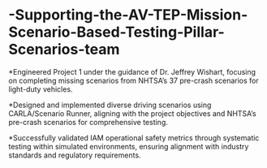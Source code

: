 # -Supporting-the-AV-TEP-Mission-Scenario-Based-Testing-Pillar-Scenarios-team

 *Engineered Project 1 under the guidance of Dr. Jeffrey Wishart, focusing on completing missing scenarios from NHTSA’s 37 pre-crash scenarios for light-duty vehicles. 
 
 *Designed and implemented diverse driving scenarios using CARLA/Scenario Runner, aligning with the project objectives and NHTSA’s pre-crash scenarios for comprehensive testing. 
 
 *Successfully validated IAM operational safety metrics through systematic testing within simulated environments, ensuring alignment with industry standards and regulatory requirements.
